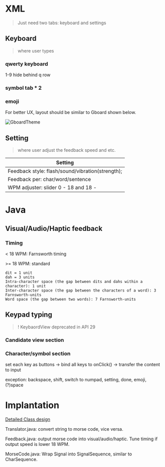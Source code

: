 # XML

> Just need two tabs: keyboard and settings

## Keyboard

> where user types

### qwerty keyboard

1-9 hide behind q row

### symbol tab \* 2

### emoji

For better UX, layout should be similar to Gboard shown below.

![GboardTheme](https://play-lh.googleusercontent.com/ej0woLmFRRKgXtdbbApswHB5s94rdA1cf7NT-3B26VkzL7MQZn2UNRy-432IQkUUTwZf=w2464-h1138-rw)

## Setting

> where user adjust the feedback speed and etc.

| Setting                                          |
| ------------------------------------------------ |
| Feedback style: flash/sound/vibration(strength); |
| Feedback per: char/word/sentence                 |
| WPM adjuster: slider 0 - 18 and 18 -             |

# Java

## Visual/Audio/Haptic feedback

### Timing

< 18 WPM: Farnsworth timing

\>= 18 WPM: standard

```
dit = 1 unit
dah = 3 units
Intra-character space (the gap between dits and dahs within a character): 1 unit
Inter-character space (the gap between the characters of a word): 3 Farnsworth-units
Word space (the gap between two words): 7 Farnsworth-units
```

## Keypad typing

> ! KeybaordView deprecated in API 29

### Candidate view section

### Character/symbol section

set each key as buttons -> bind all keys to onClick() -> transfer the content to input

exception: backspace, shift, switch to numpad, setting, done, emoji, (?)space

# Implantation

[Detailed Class design](design.md)

Translator.java: convert string to morse code, vice versa.

Feedback.java: output morse code into visual/audio/haptic. Tune timing if output speed is lower 18 WPM.

MorseCode.java: Wrap Signal into SignalSequence, similar to CharSequence.
